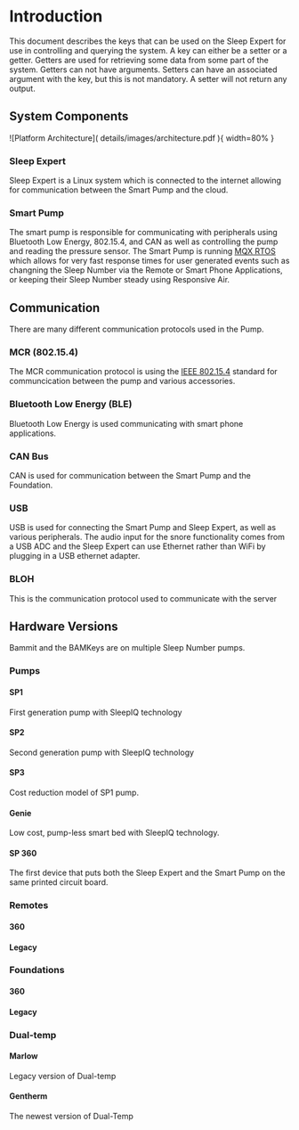 # Introduction #

This document describes the keys that can be used on the Sleep Expert for use in controlling and querying the system. 
A key can either be a setter or a getter. Getters are used for retrieving some data from some part of the system. 
Getters can not have arguments. Setters can have an associated argument with the key, but this is not mandatory. 
A setter will not return any output. 


## System Components ##

<div id="architecture">
![Platform Architecture]( details/images/architecture.pdf ){ width=80% }

</div>

### Sleep Expert ###

Sleep Expert is a Linux system which is connected to the internet allowing for communication between the Smart Pump 
and the cloud.

### Smart Pump ###

The smart pump is responsible for communicating with peripherals using Bluetooth Low Energy, 802.15.4, and CAN as well
as controlling the pump and reading the pressure sensor. The Smart Pump is running 
[MQX RTOS](https://www.nxp.com/pages/mqx-real-time-operating-system-rtos:MQXRTOS) which allows for very fast response
times for user generated events such as changning the Sleep Number via the Remote or Smart Phone Applications, or
keeping their Sleep Number steady using Responsive Air. 

## Communication ##

There are many different communication protocols used in the Pump.

### MCR (802.15.4) ###

The MCR communication protocol is using the [IEEE 802.15.4](https://en.wikipedia.org/wiki/IEEE_802.15.4) standard for 
communcication between the pump and various accessories. 

### Bluetooth Low Energy (BLE) ###

Bluetooth Low Energy is used communicating with smart phone applications. 

### CAN Bus ###

CAN is used for communication between the Smart Pump and the Foundation.


### USB ###

USB is used for connecting the Smart Pump and Sleep Expert, as well as various peripherals. The audio input for the 
snore functionality comes from a USB ADC and the Sleep Expert can use Ethernet rather than WiFi by plugging in a
USB ethernet adapter. 


### BLOH ###

This is the communication protocol used to communicate with the server 


## Hardware Versions ##

Bammit and the BAMKeys are on multiple Sleep Number pumps. 

### Pumps ###

#### SP1 ####

First generation pump with SleepIQ technology

#### SP2 ####

Second generation pump with SleepIQ technology

#### SP3 ####

Cost reduction model of SP1 pump.

#### Genie ####

Low cost, pump-less smart bed with SleepIQ technology.

#### SP 360 ####

The first device that puts both the Sleep Expert and the Smart Pump on the same printed circuit board.


### Remotes ###

#### 360 ####

#### Legacy ####

### Foundations ###

#### 360 ####

#### Legacy ####

### Dual-temp ###

#### Marlow ####

Legacy version of Dual-temp

#### Gentherm ####

The newest version of Dual-Temp